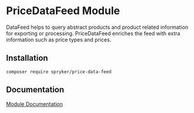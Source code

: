 # PriceDataFeed Module

DataFeed helps to query abstract products and product related information for exporting or processing. PriceDataFeed enriches the feed with extra information such as price types and prices.

## Installation

```
composer require spryker/price-data-feed
```

## Documentation

[Module Documentation](http://academy.spryker.com/developing_with_spryker/module_guide/products/price.html)
